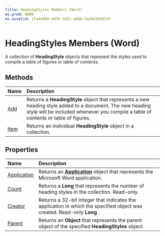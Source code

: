 ```yaml
---
title: HeadingStyles Members (Word)
ms.prod: WORD
ms.assetid: 1fa4e0b8-e97b-3a51-a688-3ad4d3b5d135
---
```



# HeadingStyles Members (Word)
A collection of  **HeadingStyle** objects that represent the styles used to compile a table of figures or table of contents.

## Methods



|**Name**|**Description**|
|:-----|:-----|
|[Add](headingstyles-add-method-word.md)|Returns a  **HeadingStyle** object that represents a new heading style added to a document. The new heading style will be included whenever you compile a table of contents or table of figures.|
|[Item](headingstyles-item-method-word.md)|Returns an individual  **HeadingStyle** object in a collection.|

## Properties



|**Name**|**Description**|
|:-----|:-----|
|[Application](headingstyles-application-property-word.md)|Returns an  **[Application](application-object-word.md)** object that represents the Microsoft Word application.|
|[Count](headingstyles-count-property-word.md)|Returns a  **Long** that represents the number of heading styles in the collection. Read-only.|
|[Creator](headingstyles-creator-property-word.md)|Returns a 32-bit integer that indicates the application in which the specified object was created. Read-only  **Long** .|
|[Parent](headingstyles-parent-property-word.md)|Returns an  **Object** that represents the parent object of the specified **HeadingStyles** object.|

